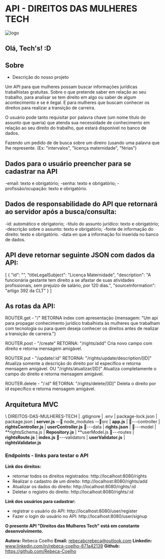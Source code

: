 # API - DIREITOS DAS MULHERES TECH

![logo](logo.png)


## Olá, Tech's! :D


## Sobre
- Descrição do nosso projeto

Um API para que mulheres possam buscar informações jurídicas trabalhistas gratuitas.
Sobre o que pretende saber em relação ao seu trabalho, para analisar se tem direito em algo ou saber de algum acontecimento e se é ilegal. E para mulheres que buscam conhecer os direitos para realizar a transição de carreira.

O usuário pode tanto requisitar por palavra chave (um nome título do assunto que queria) que atenda sua necessidade de conhecimento em relação ao seu direito do trabalho, que estará disponível no banco de dados.

Fazendo um pedido de de busca sobre um direiro (usando uma palavra que lhe represente. (Ex: "intervalos", "licença maternidade", "férias")


## Dados para o usuário preencher para se cadastrar na API
-email: texto e obrigatório;
-senha: texto e obrigatório;
-profissão/ocupação: texto e obrigatório.



## Dados de responsabilidade do API que retornará ao servidor após a busca/consulta:
-id: automático e obrigatorio;
-título do assunto jurídico: texto e obrigatório;
-descrição sobre o assunto: texto e obrigatório;
-fonte de informação do direito: texto e obrigatório.
-data en que a informação foi inserida no banco de dados.


## API deve retornar seguinte JSON com dados da API:

[
  {
        "id": "",
        "titleLegalSubject": "Licença Maternidade",
        "description": "A funcionária gestante tem direito a se afastar de suas atividades profissionais, sem prejuízo de salário, por 120 dias.",
        "sourceInformation": "artigo 392 da CLT"
    }
] 


## As rotas da API:

ROUTER.get -
"/"
RETORNA index com apresentação {mensagem: "Um api para propagar conhecimento jurídico trabalhista às mulheres que trabalham com tecnologia ou para quem deseja conhecer os direitos antes de realizar a transição de carreira."}


ROUTER.post -
"/create"
RETORNA:  "/rights/add" Cria novo campo com direito e retorna mensagem amigável.


ROUTER.put - 
"/update/:id"
RETORNA:  "/rights/update/description/[ID]" Atualiza somente a descrição do direito por id específico e retorna mensagem amigável.
OU
"/rights/atualizar/[ID]" Atualiza completamente o campo do direito e retorna mensagem amigável.


ROUTER.delete -
"/:id"
RETORNA: "/rights/delete/[ID]" Deleta o direito por id específico e retorna mensagem amigável.


## Arquitetura MVC

\ DIREITOS-DAS-MULHERES-TECH
		 |   .gitignore
		 |   .env
		 |   package-lock.json
		 |   package.json
	         |   **server.js**
		 \--📂 node_modules
		 \--📂src
	         |   **app.js**
	         |
	         📂---controller
	         |    **rightsController.js**
	         |     **userController.js**
                 📂---data
                 |     **rights.json**
                 | 
	         📂---model
	         |       **rightsSchema.js
	         |       **Repository.js**
	         |       **userModel.js
                 📂---routes
                 |      **rightsRoute.js**
                 |     **index.js**
	         📂---validators
	  	 |      **userValidator.js**
		 |     **rightsValidator.js**


### Endpoints - links para testar o API

**Link dos direitos:**
- retornar todos os direitos registrados: http://localhost:8080/rights
- Realizar o cadastro de um direito:  http://localhost:8080/rights/add
- Atualizar os dados do direito: http://localhost:8080/rights/:id
- Deletar o registro do direito: http://localhost:8080/rights/:id


**Link dos usuários para cadastrar:**
- registrar o usuário do API: http://localhost:8080/user/register
- Fazer o login do usuário no API: http://localhost:8080/user/signup



**O presente API "Direitos das Mulheres Tech" está em constante desenvolvimento.**

**Autora:** Rebeca Coelho
**Email:** rebecabcrebeca@outlook.com
**Linkedin:** www.linkedin.com/in/rebeca-coelho-871a42139
**Github:** https://github.com/Rebeca-Coelho
